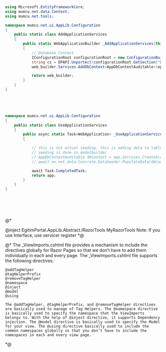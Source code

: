 ﻿``` csharp

using Microsoft.EntityFrameworkCore;
using mumcu.net.data.Context;
using mumcu.net.tools;

namespace mumcu.net.ui.AppLib.Configuration
{
    public static class AddApplicationServices
    {
        public static WebApplicationBuilder _AddApplicationServices(this WebApplicationBuilder web_builder)
        {
            // Database Context
            IConfigurationRoot configurationRoot = new ConfigurationBuilder().AddJsonFile("data.json").Build();
            string cs = DPAPI.Unportect(configurationRoot.GetSection("Database:ConnectionString").Value, "ConnectionString");
            web_builder.Services.AddDbContext<AppDbContextAuditable>(options => options.UseSqlServer(connectionString: cs));

            return web_builder;
        }
    }
}





namespace mumcu.net.ui.AppLib.Configuration
{
    public static class UseApplicationServices
    {
        public async static Task<WebApplication> _UseApplicationServices(this WebApplication app)
        {

            // this is not actual seeding, this is adding data to table onapp start
            // seeding is done in modelbuilder
            // AppDbContextAuditable dbContext = app.Services.CreateScope().ServiceProvider.GetRequiredService<AppDbContextAuditable>();
            // await ms.net.data.Concrete.DataSeeder.PopulateData(dbContext);

            await Task.CompletedTask;
            return app;
        }
    }
}







```


@*
    
@inject EgitimPortal.AppLib.Abstract.IRazorTools MyRazorTools
Note: If you use Interface, use servicer register
*@

@*
    The _ViewImports.cshtml file provides a mechanism to include the directives globally for Razor Pages so that we don’t have to add them individually in each and every page. The _ViewImports.cshtml file supports the following directives:

    @addTagHelper
    @tagHelperPrefix
    @removeTagHelper
    @namespace
    @inject
    @model
    @using

    The @addTagHelper, @tagHelperPrefix, and @removeTagHelper directives are basically used to manage of Tag Helpers. The @namespace directive is basically used to specify the namespace that the ViewImports belongs to. With the help of @inject directive, it supports Dependency injection. The @model directive is basically used to specify the Model for your view. The @using directive basically used to include the common namespaces globally so that you don’t have to include the namespaces in each and every view page.

*@